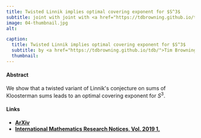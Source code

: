 ```yaml
---
title: Twisted Linnik implies optimal covering exponent for $S^3$
subtitle: joint with joint with <a href="https://tdbrowning.github.io/tdb/">Tim Browning</a> and <a href="https://scholar.google.at/citations?user=FhNwBeQAAAAJ&hl=de">V. Vinay Kumaraswamy</a>.
image: 04-thumbnail.jpg
alt:

caption:
  title: Twisted Linnik implies optimal covering exponent for $S^3$
  subtitle: by <a href="https://tdbrowning.github.io/tdb/">Tim Browning</a>, <a href="https://scholar.google.at/citations?user=FhNwBeQAAAAJ&hl=de">V. Vinay Kumaraswamy</a>, and <a href="#">Raphael S. Steiner</a>.
  thumbnail:
---
```


#### Abstract
We  show  that a  twisted variant of Linnik's conjecture on sums of Kloosterman sums leads to an optimal covering exponent  for $S^3$.

#### Links

- **[ArXiv](https://arxiv.org/abs/1609.06097)**
- **[International Mathematics Research Notices, Vol. 2019 1,](https://doi.org/10.1093/imrn/rnx116)**
